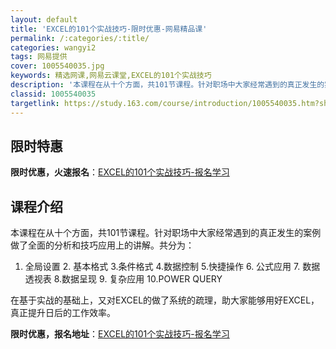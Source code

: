 ```yaml
---
layout: default
title: 'EXCEL的101个实战技巧-限时优惠-网易精品课'
permalink: /:categories/:title/
categories: wangyi2
tags: 网易提供
cover: 1005540035.jpg
keywords: 精选网课,网易云课堂,EXCEL的101个实战技巧
description: '本课程在从十个方面，共101节课程。针对职场中大家经常遇到的真正发生的案例做了全面的分析和技巧应用上的讲解。共分为：1.'
classid: 1005540035
targetlink: https://study.163.com/course/introduction/1005540035.htm?share=1&shareId=1025206652&utm_campaign=share&utm_medium=iphoneShare&utm_source=&utm_u=1025206652
---
```


## 限时特惠

**限时优惠，火速报名**：[EXCEL的101个实战技巧-报名学习](https://study.163.com/course/introduction/1005540035.htm?share=1&shareId=1025206652&utm_campaign=share&utm_medium=iphoneShare&utm_source=&utm_u=1025206652)

## 课程介绍

本课程在从十个方面，共101节课程。针对职场中大家经常遇到的真正发生的案例做了全面的分析和技巧应用上的讲解。共分为：

1. 全局设置 2. 基本格式 3.条件格式 4.数据控制 5.快捷操作 6. 公式应用 7. 数据透视表 8.数据呈现 9. 复杂应用 10.POWER QUERY

在基于实战的基础上，又对EXCEL的做了系统的疏理，助大家能够用好EXCEL，真正提升日后的工作效率。

**限时优惠，报名地址**：[EXCEL的101个实战技巧-报名学习](https://study.163.com/course/introduction/1005540035.htm?share=1&shareId=1025206652&utm_campaign=share&utm_medium=iphoneShare&utm_source=&utm_u=1025206652)

